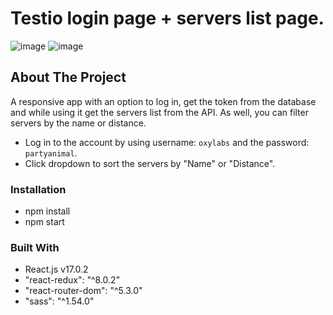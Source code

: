 # Testio login page + servers list page.

![image](https://user-images.githubusercontent.com/58663418/181173237-f5ef09e2-5a1d-4812-802b-0efcceb57f43.png)
![image](https://user-images.githubusercontent.com/58663418/181173359-3b862527-ef6e-4920-9079-edb5e7996acf.png)

## About The Project

A responsive app with an option to log in, get the token from the database and while using it get the servers list from the API. As well, you can filter servers by the name or distance.

- Log in to the account by using username: `oxylabs` and the password: `partyanimal`.
- Click dropdown to sort the servers by "Name" or "Distance".

### Installation

- npm install
- npm start

### Built With

- React.js v17.0.2
- "react-redux": "^8.0.2"
- "react-router-dom": "^5.3.0"
- "sass": "^1.54.0"


